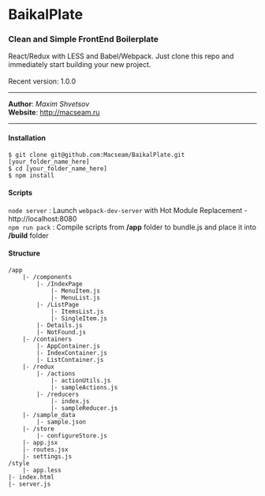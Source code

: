 # BaikalPlate
### Clean and Simple FrontEnd Boilerplate
React/Redux with LESS and Babel/Webpack. Just clone this repo and immediately start building your new project.<br />
<br />
Recent version: 1.0.0
***
**Author**: *Maxim Shvetsov*<br />
**Website**: <http://macseam.ru>
***
#### Installation
```
$ git clone git@github.com:Macseam/BaikalPlate.git [your_folder_name_here]
$ cd [your_folder_name_here]
$ npm install
```
#### Scripts
`node server` : Launch `webpack-dev-server` with Hot Module Replacement - http://localhost:8080<br />
`npm run pack` : Compile scripts from **/app** folder to bundle.js and place it into **/build** folder<br />
#### Structure
```
/app
    |- /components
        |- /IndexPage
            |- MenuItem.js
            |- MenuList.js
        |- /ListPage
            |- ItemsList.js
            |- SingleItem.js
        |- Details.js
        |- NotFound.js
    |- /containers
        |- AppContainer.js
        |- IndexContainer.js
        |- ListContainer.js
    |- /redux
        |- /actions
            |- actionUtils.js
            |- sampleActions.js
        |- /reducers
            |- index.js
            |- sampleReducer.js
    |- /sample_data
        |- sample.json
    |- /store
        |- configureStore.js
    |- app.jsx
    |- routes.jsx
    |- settings.js
/style
    |- app.less
|- index.html
|- server.js
```